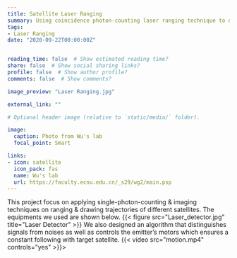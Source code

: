 ```yaml
---
title: Satellite Laser Ranging
summary: Using coincidence photon-counting laser ranging technique to draw trajectories of several satellites
tags:
- Laser Ranging
date: "2020-09-22T00:00:00Z"


reading_time: false  # Show estimated reading time?
share: false  # Show social sharing links?
profile: false  # Show author profile?
comments: false  # Show comments?

image_preview: "Laser Ranging.jpg"

external_link: ""

# Optional header image (relative to `static/media/` folder).

image:
  caption: Photo from Wu's lab
  focal_point: Smart

links:
- icon: satellite
  icon_pack: fas
  name: Wu's lab
  url: https://faculty.ecnu.edu.cn/_s29/wg2/main.psp
---
```

This project focus on applying single-photon-counting & imaging techniques on ranging & drawing trajectories of different satellites. The equipments we used are shown below. 
{{< figure src="Laser_detector.jpg" title="Laser Detector" >}}
We also designed an algorithm that distinguishes signals from noises as well as controls the emitter’s motors which ensures a constant following with target satellite.
{{< video src="motion.mp4" controls="yes" >}}>
